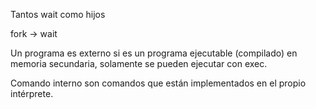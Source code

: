
Tantos wait como hijos

fork -> wait

Un programa es externo si es un programa ejecutable (compilado) en memoria secundaria, solamente se pueden ejecutar con exec.

Comando interno son comandos que están implementados en el propio intérprete.